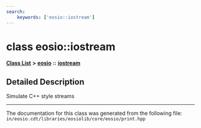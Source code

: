 ```yaml
---
search:
    keywords: ['eosio::iostream']
---
```


# class eosio::iostream

[**Class List**](annotated.md) **>** [**eosio**](namespaceeosio.md) **::** [**iostream**](classeosio_1_1iostream.md)


## Detailed Description

Simulate C++ style streams 


----------------------------------------
The documentation for this class was generated from the following file: `in/eosio.cdt/libraries/eosiolib/core/eosio/print.hpp`
